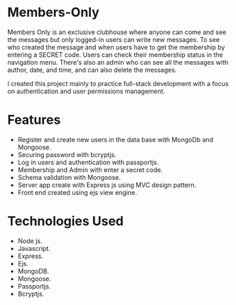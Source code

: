 # Members-Only

Members Only is an exclusive clubhouse where anyone can come and see the messages but only logged-in users can write new messages. To see who created the message and when users have to get the membership by entering a SECRET code. Users can check their membership status in the navigation menu. There's also an admin who can see all the messages with author, date, and time, and can also delete the messages.

I created this project mainly to practice full-stack development with a focus on authentication and user permissions management.

# Features
- Register and create new users in the data base with MongoDb and Mongoose.
- Securing password with bcryptjs.
- Log in users and authentication with passportjs.
- Membership and Admin with enter a secret code.
- Schema validation with Mongoose.
- Server app create with Express js using MVC design pattern.
- Front end created using ejs view engine.

# Technologies Used
- Node js.
- Javascript.
- Express.
- Ejs.
- MongoDB.
- Mongoose.
- Passportjs.
- Bcryptjs.

<!-- harrow99@gmail.com
123 -->